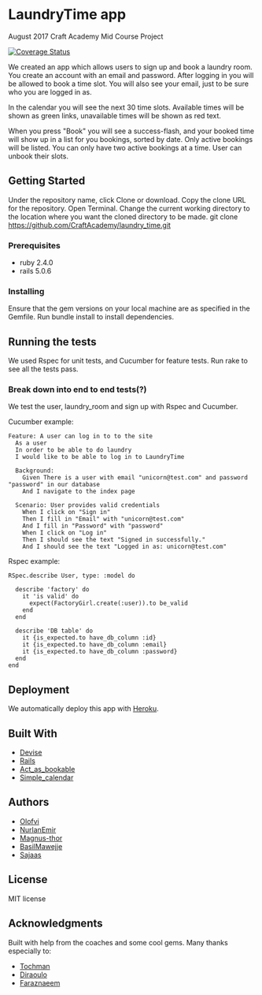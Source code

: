 # LaundryTime app
August 2017 Craft Academy Mid Course Project

[![Coverage Status](https://coveralls.io/repos/github/CraftAcademy/laundry_time/badge.svg?branch=develop)](https://coveralls.io/github/CraftAcademy/laundry_time?branch=develop)

We created an app which allows users to sign up and book a laundry room. You create an account with an email and password. After logging in you will be allowed to book a time slot. You will also see your email, just to be sure who you are logged in as.

In the calendar you will see the next 30 time slots. Available times will be shown as green links, unavailable times will be shown as red text.

When you press "Book" you will see a success-flash, and your booked time will show up in a list for you bookings, sorted by date. Only active bookings will be listed.
You can only have two active bookings at a time. User can unbook their slots.

## Getting Started

Under the repository name, click Clone or download.
Copy the clone URL for the repository.
Open Terminal.
Change the current working directory to the location where you want the cloned directory to be made.
git clone https://github.com/CraftAcademy/laundry_time.git

### Prerequisites

  * ruby 2.4.0
  * rails 5.0.6

### Installing

Ensure that the gem versions on your local machine are as specified in the Gemfile.
Run bundle install to install dependencies.

## Running the tests
We used Rspec for unit tests, and Cucumber for feature tests.
Run rake to see all the tests pass.

### Break down into end to end tests(?)

We test the user, laundry_room and sign up with Rspec and Cucumber.

Cucumber example:
```
Feature: A user can log in to to the site
  As a user
  In order to be able to do laundry
  I would like to be able to log in to LaundryTime

  Background:
    Given There is a user with email "unicorn@test.com" and password "password" in our database
    And I navigate to the index page

  Scenario: User provides valid credentials
    When I click on "Sign in"
    Then I fill in "Email" with "unicorn@test.com"
    And I fill in "Password" with "password"
    When I click on "Log in"
    Then I should see the text "Signed in successfully."
    And I should see the text "Logged in as: unicorn@test.com"
```
Rspec example:
```
RSpec.describe User, type: :model do

  describe 'factory' do
    it 'is valid' do
      expect(FactoryGirl.create(:user)).to be_valid
    end
  end

  describe 'DB table' do
    it {is_expected.to have_db_column :id}
    it {is_expected.to have_db_column :email}
    it {is_expected.to have_db_column :password}
  end
end
```

## Deployment

We automatically deploy this app with [Heroku](https://www.heroku.com/).

## Built With
* [Devise](https://github.com/plataformatec/devise)
* [Rails](https://github.com/rails/rails)
* [Act_as_bookable](https://github.com/tandusrl/acts_as_bookable)
* [Simple_calendar](https://github.com/excid3/simple_calendar)

## Authors
* [Olofvi](https://github.com/olofvi)
* [NurlanEmir](https://github.com/nurlanemir)
* [Magnus-thor](https://github.com/magnus-thor)
* [BasilMawejje](https://github.com/BasilMawejje)
* [Sajaas](https://github.com/Sajaas)

## License
MIT license

## Acknowledgments
Built with help from the coaches and some cool gems. Many thanks especially to:

* [Tochman](https://github.com/tochman)
* [Diraoulo](https://github.com/diraulo)
* [Faraznaeem](https://github.com/faraznaeem)
